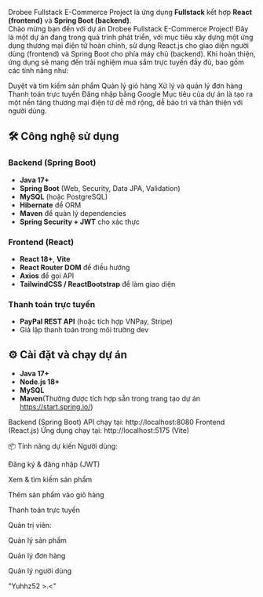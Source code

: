 Drobee Fullstack E-Commerce Project
  là ứng dụng **Fullstack** kết hợp **React (frontend)** và **Spring Boot (backend)**.  
  Chào mừng bạn đến với dự án Drobee Fullstack E-Commerce Project!
  Đây là một dự án đang trong quá trình phát triển, với mục tiêu xây dựng một ứng dụng thương mại điện tử hoàn chỉnh, sử dụng React.js cho giao diện người dùng (frontend) và Spring Boot cho phía máy chủ (backend).
  Khi hoàn thiện, ứng dụng sẽ mang đến trải nghiệm mua sắm trực tuyến đầy đủ, bao gồm các tính năng như:

  Duyệt và tìm kiếm sản phẩm
  Quản lý giỏ hàng
  Xử lý và quản lý đơn hàng
  Thanh toán trực tuyến 
  Đăng nhập bằng Google
  Mục tiêu của dự án là tạo ra một nền tảng thương mại điện tử dễ mở rộng, dễ bảo trì và thân thiện với người dùng.
  
  ## 🛠 Công nghệ sử dụng
  ### Backend (Spring Boot)
  - **Java 17+**
  - **Spring Boot** (Web, Security, Data JPA, Validation)
  - **MySQL** (hoặc PostgreSQL)
  - **Hibernate** để ORM
  - **Maven** để quản lý dependencies
  - **Spring Security + JWT** cho xác thực
  
  ### Frontend (React)
  - **React 18+**, **Vite**
  - **React Router DOM** để điều hướng
  - **Axios** để gọi API
  - **TailwindCSS / ReactBootstrap** để làm giao diện
  
  ### Thanh toán trực tuyến
  - **PayPal REST API** (hoặc tích hợp VNPay, Stripe)
  - Giả lập thanh toán trong môi trường dev

## ⚙️ Cài đặt và chạy dự án
- **Java 17+**
- **Node.js 18+**
- **MySQL**
- **Maven**(Thường được tích hợp sẵn trong trang tạo dự án https://start.spring.io/)

Backend (Spring Boot)
API chạy tại: http://localhost:8080
Frontend (React.js)
Ứng dụng chạy tại: http://localhost:5175 (Vite)

📦 Tính năng dự kiến
Người dùng:

Đăng ký & đăng nhập (JWT)

Xem & tìm kiếm sản phẩm

Thêm sản phẩm vào giỏ hàng

Thanh toán trực tuyến

Quản trị viên:

Quản lý sản phẩm

Quản lý đơn hàng

Quản lý người dùng

"Yuhhz52 >.<"
    
